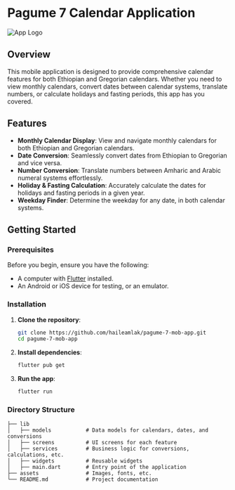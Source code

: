 #  Pagume 7 Calendar Application

![App Logo](images/bahirelogo.png) <!-- Add the logo image link here -->

## Overview

This mobile application is designed to provide comprehensive calendar features for both Ethiopian and Gregorian calendars. Whether you need to view monthly calendars, convert dates between calendar systems, translate numbers, or calculate holidays and fasting periods, this app has you covered.

## Features

- **Monthly Calendar Display**: View and navigate monthly calendars for both Ethiopian and Gregorian calendars.
- **Date Conversion**: Seamlessly convert dates from Ethiopian to Gregorian and vice versa.
- **Number Conversion**: Translate numbers between Amharic and Arabic numeral systems effortlessly.
- **Holiday & Fasting Calculation**: Accurately calculate the dates for holidays and fasting periods in a given year.
- **Weekday Finder**: Determine the weekday for any date, in both calendar systems.

## Getting Started

### Prerequisites

Before you begin, ensure you have the following:

- A computer with [Flutter](https://flutter.dev/docs/get-started/install) installed.
- An Android or iOS device for testing, or an emulator.

### Installation

1. **Clone the repository**:
    ```bash
    git clone https://github.com/haileamlak/pagume-7-mob-app.git
    cd pagume-7-mob-app
    ```

2. **Install dependencies**:
    ```bash
    flutter pub get
    ```

3. **Run the app**:
    ```bash
    flutter run
    ```

### Directory Structure

```plaintext
├── lib
│   ├── models           # Data models for calendars, dates, and conversions
│   ├── screens          # UI screens for each feature
│   ├── services         # Business logic for conversions, calculations, etc.
│   ├── widgets          # Reusable widgets
│   ├── main.dart        # Entry point of the application
├── assets               # Images, fonts, etc.
└── README.md            # Project documentation
```
